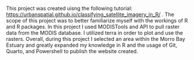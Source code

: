 This project was created uisng the following tutorial: https://urbanspatial.github.io/classifying_satellite_imagery_in_R/ . 
The scope of this project was to better familiarize myself with the workings of R and R packages. In this project I used MODISTools and API to pull raster data from the MODIS database. I utilized terra in order to plot and use the rasters. 
Overall, during this project I selected an area within the Morro Bay Estuary and greatly expanded my knowledge in R and the usage of Git, Quarto, and Powershell to publish the website created.
